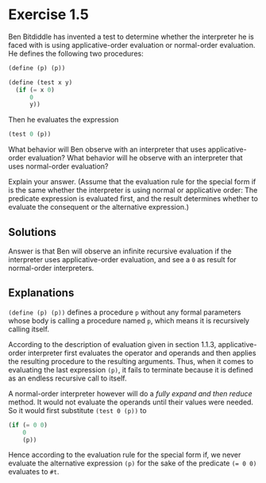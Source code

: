 Exercise 1.5
============
Ben Bitdiddle has invented a test to determine whether the interpreter he is faced with is using applicative-order evaluation or normal-order evaluation. He defines the following two procedures:

```scheme
(define (p) (p))

(define (test x y)
  (if (= x 0)
      0
      y))
```

Then he evaluates the expression

```scheme
(test 0 (p))
```

What behavior will Ben observe with an interpreter that uses applicative-order evaluation?
What behavior will he observe with an interpreter that uses normal-order evaluation?

Explain your answer. 
(Assume that the evaluation rule for the special form if is the same whether the interpreter is using normal or applicative order: The predicate expression is evaluated first, and the result determines whether to evaluate the consequent or the alternative expression.)


Solutions
---------
Answer is that Ben will observe an infinite recursive evaluation if the interpreter uses applicative-order evaluation, and see a `0` as result for normal-order interpreters.

Explanations
------------
`(define (p) (p))` defines a procedure `p` without any formal parameters whose body is calling a procedure named `p`, which means it is recursively calling itself.

According to the description of evaluation given in section 1.1.3, applicative-order interpreter first evaluates the operator and operands and then applies the resulting procedure to the resulting arguments.
Thus, when it comes to evaluating the last expression `(p)`, it fails to terminate because it is defined as an endless recursive call to itself.

A normal-order interpreter however will do a *fully expand and then reduce* method. It would not evaluate the operands until their values were needed. So it would first substitute `(test 0 (p))` to

```scheme
(if (= 0 0)
    0
    (p))
```

Hence according to the evaluation rule for the special form if, we never evaluate the alternative expression `(p)` for the sake of the predicate `(= 0 0)` evaluates to `#t`.
